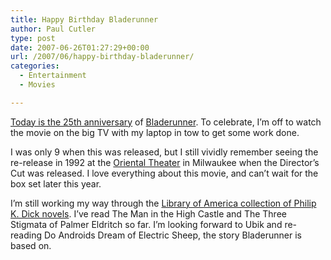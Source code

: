 ```yaml
---
title: Happy Birthday Bladerunner
author: Paul Cutler
type: post
date: 2007-06-26T01:27:29+00:00
url: /2007/06/happy-birthday-bladerunner/
categories:
  - Entertainment
  - Movies

---
```

[Today is the 25th anniversary][1] of [Bladerunner][2]. To celebrate, I&#8217;m off to watch the movie on the big TV with my laptop in tow to get some work done.

I was only 9 when this was released, but I still vividly remember seeing the re-release in 1992 at the [Oriental Theater][3] in Milwaukee when the Director&#8217;s Cut was released. I love everything about this movie, and can&#8217;t wait for the box set later this year.

I&#8217;m still working my way through the [Library of America collection of Philip K. Dick novels][4]. I&#8217;ve read The Man in the High Castle and The Three Stigmata of Palmer Eldritch so far. I&#8217;m looking forward to Ubik and re-reading Do Androids Dream of Electric Sheep, the story Bladerunner is based on.

 [1]: http://www.boingboing.net/2007/06/25/blade_runner_turns_2.html
 [2]: http://www.imdb.com/title/tt0083658/
 [3]: http://www.landmarktheatres.com/market/Milwaukee/OrientalTheatre.htm
 [4]: http://www.paulcutler.org/blog/?p=753